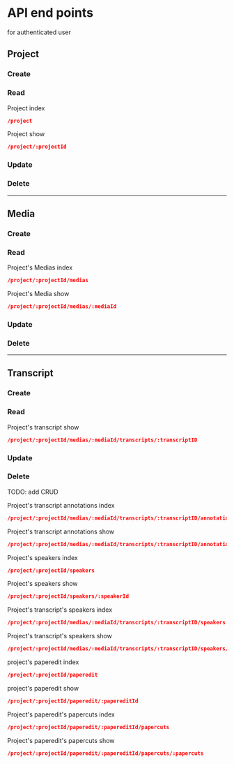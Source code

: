 # API end points

for authenticated user

## Project
### Create

### Read
Project index
```json
/project
```

Project show
```json
/project/:projectId
```

### Update


### Delete


---

## Media
### Create

### Read

Project's Medias index
```json
/project/:projectId/medias
```

Project's Media show
```json
/project/:projectId/medias/:mediaId
```
### Update


### Delete

---
## Transcript

### Create

### Read

Project's transcript show
```json
/project/:projectId/medias/:mediaId/transcripts/:transcriptID
```

### Update


### Delete


TODO: add CRUD

Project's transcript annotations  index
```json
/project/:projectId/medias/:mediaId/transcripts/:transcriptID/annotations
```

Project's transcript annotations  show
```json
/project/:projectId/medias/:mediaId/transcripts/:transcriptID/annotations/:annoationId
```

Project's speakers index
```json
/project/:projectId/speakers
```

Project's speakers show
```json
/project/:projectId/speakers/:speakerId
```

Project's transcript's speakers index
```json
/project/:projectId/medias/:mediaId/transcripts/:transcriptID/speakers
```

Project's transcript's speakers show
```json
/project/:projectId/medias/:mediaId/transcripts/:transcriptID/speakers/:speakerId
```

project's paperedit index
```json
/project/:projectId/paperedit
```

project's paperedit show
```json
/project/:projectId/paperedit/:papereditId
```

Project's paperedit's papercuts index
```json
/project/:projectId/paperedit/:papereditId/papercuts
```

Project's paperedit's papercuts show
```json
/project/:projectId/paperedit/:papereditId/papercuts/:papercuts
```
<!--
TODO IDEA: merging media and transcript into one? -->
